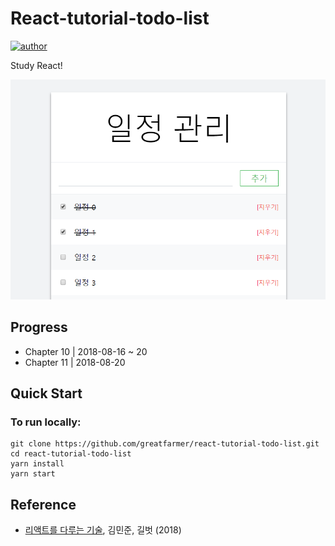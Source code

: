 # React-tutorial-todo-list
[![author](https://img.shields.io/badge/author-greatfarmer-f28da5.svg)](https://github.com/greatfarmer)

Study React!

![todo-list](src/images/todo-list.png)

## Progress
- Chapter 10 | 2018-08-16 ~ 20
- Chapter 11 | 2018-08-20

## Quick Start
### To run locally:
```
git clone https://github.com/greatfarmer/react-tutorial-todo-list.git
cd react-tutorial-todo-list
yarn install
yarn start
```

## Reference
- [리액트를 다루는 기술](http://www.gilbut.co.kr/book/bookView.aspx?bookcode=BN002044&page=1&TF=T), 김민준, 길벗 (2018)
